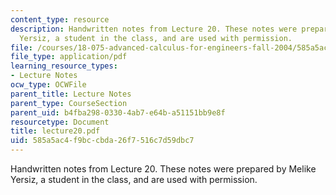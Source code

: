 ```yaml
---
content_type: resource
description: Handwritten notes from Lecture 20. These notes were prepared by Melike
  Yersiz, a student in the class, and are used with permission.
file: /courses/18-075-advanced-calculus-for-engineers-fall-2004/585a5ac4f9bccbda26f7516c7d59dbc7_lecture20.pdf
file_type: application/pdf
learning_resource_types:
- Lecture Notes
ocw_type: OCWFile
parent_title: Lecture Notes
parent_type: CourseSection
parent_uid: b4fba298-0330-4ab7-e64b-a51151bb9e8f
resourcetype: Document
title: lecture20.pdf
uid: 585a5ac4-f9bc-cbda-26f7-516c7d59dbc7
---
```

Handwritten notes from Lecture 20. These notes were prepared by Melike Yersiz, a student in the class, and are used with permission.

